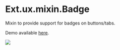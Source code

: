 # Ext.ux.mixin.Badge
Mixin to provide support for badges on buttons/tabs.

Demo available [here](https://fiddle.sencha.com/#fiddle/nlc).

![](https://github.com/whiskeredwonder/Ext.ux.mixin.Badge/blob/gh-pages/resources/images/badge.PNG)